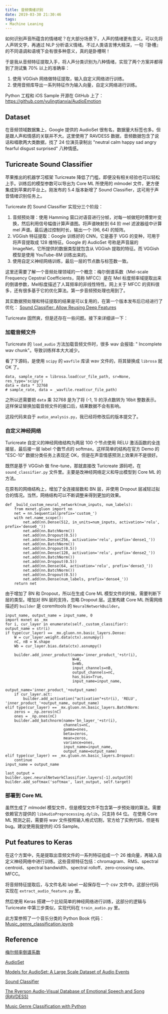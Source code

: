 ```yaml
---
title: 音频情绪识别
date: 2019-03-30 21:30:46
tags:
- Machine Leaning
---
```


如何识别声音所蕴含的情绪呢？在大部分场景下，人声的情绪更有意义。可以先将人声转文字，再通过 NLP 分析语义情绪。不过人类语言博大精深，一句『卧槽』的不同语调和语境下会有很多种意义，真的是卧槽啊！

于是我从音频特征提取入手，将人声分类识别为八种情绪，实现了两个方案并都得到了测试集 70% 以上的准确率：

1. 使用 VGGish 网络做特征提取，输入自定义网络进行训练。
2. 使用音频库导出一系列特征作为输入向量，自定义网络进行训练。

Python 工程和 iOS Sample 开源在 GitHub 上了：https://github.com/yulingtianxia/AudioEmotion

<!--more-->

## Dataset

在音频领域数据集上，Google 提供的 AudioSet 很有名，数据量大标签也多。但是跟人声和情感的关联并不大。这里使用了 RAVDESS 数据，音频数据包含了说话和唱歌两大类数据，找了 24 位演员录制出 "neutral calm happy sad angry fearful disgust surprised" 八种情感。

## Turicreate Sound Classifier

苹果推出的机器学习框架 Turicreate 降低了门槛，即便没有相关经验也可以轻松上手。训练后的模型参数可以导出为 Core ML 所使用的 mlmodel 文件，更方便集成到苹果的平台上。刚发布的 5.4 版本新增了 Sound Classifier，这可用于声音情绪识别任务上。

Turicreate 的 Sound Classifier 实现分三个阶段：

1. 音频预处理：使用 Hamming 窗口对语音进行分帧，对每一帧做短时傅里叶变换，然后利用信号幅值计算声谱图。将声谱映射到 64 阶 mel 滤波器组中计算 mel 声谱。最后通过控制时长，输出一个 (96, 64) 的矩阵。
2. VGGish 特征提取：Google 训练好的 CNN，它是基于 VGG 的变种，可用于将声音提取成 128 维特征。Google 的 AudioSet 号称是声音届的 ImageNet，它所提供的数据类型就包含从 VGGish 提取的特征。而 VGGish 模型是使用 YouTube-8M 训练出来的。
3. 使用自定义神经网络训练，最后一层的节点数与标签数一致。

这里还需要了解一个音频处理领域的一个概念：梅尔倒谱系数（Mel-scale Frequency Cepstral Coefficients，简称 MFCC）是在 Mel 标度频率域提取出来的倒谱参数，Mel标度描述了人耳频率的非线性特性。网上关于 MFCC 的资料很多，还有很多基于它的优化算法。第一步音频预处理也用到了。

其实数据预处理和特征提取的结果是可以复用的，在第一个版本发布后已经进行了优化： [Sound Classifier: Allow Reusing Deep Features](https://github.com/apple/turicreate/commit/e9b7ac6cad5a28894815aa4c5c9282163b97775b)

Turicreate 固然爽，但是还存在一些问题。接下来详细讲一下：

### 加载音频文件

Turicreate 的 `load_audio` 方法加载音频文件时，很多 wav 会报错: " Incomplete wav chunk"。导致训练样本大大减少。

看了下源码，是使用 `scipy` 的 `wavfile` 库读 wav 文件的，将其替换成 `librosa` 就 OK 了。

```
data, sample_rate = librosa.load(cur_file_path, sr=None, res_type='scipy')
data = data * 32768
# sample_rate, data = _wavfile.read(cur_file_path)
```

之所以还需要把 `data` 乘 32768 是为了将 (-1, 1) 的浮点数转为 16bit 整数表示。这样保证替换加载音频文件的接口后，结果数据不会有影响。

这段代码来自于 `audio_analysis.py`，我已经将修改后的版本提交了。

### 自定义神经网络

Turicreate 自定义的神经网络结构为两层 100 个节点使用 RELU 激活函数的全连接层，最后接一层 label 个数节点的 softmax。这样简单的结构在官方 Demo 的 "ESC-10" 数据分类任务上表现还 OK，但是在声音情感预测上效果并不是很好。

既然是基于 VGGish 做 fine-tune，那就直接改 Turicreate 源码吧，在 `sound_classifier.py` 文件里。主要是改神经网络定义和导出模型到 Core ML 的方法。

在原有的网络结构上，增加了全连接层数和 BN 层，并使用 Dropout 层减轻过拟合的情况。当然，网络结构可以不断调整来得到更加的效果。

```
def _build_custom_neural_network(num_inputs, num_labels):
    from mxnet.gluon import nn
    net = nn.Sequential(prefix='custom_')
    with net.name_scope():
        net.add(nn.Dense(512, in_units=num_inputs, activation='relu', prefix='dense0_'))
        net.add(nn.BatchNorm())
        net.add(nn.Dropout(0.5))
        net.add(nn.Dense(256, activation='relu', prefix='dense1_'))
        net.add(nn.BatchNorm())
        net.add(nn.Dropout(0.5))
        net.add(nn.Dense(128, activation='relu', prefix='dense2_'))
        net.add(nn.BatchNorm())
        net.add(nn.Dropout(0.5))
        net.add(nn.Dense(64, activation='relu', prefix='dense3_'))
        net.add(nn.BatchNorm())
        net.add(nn.Dropout(0.5))
        net.add(nn.Dense(num_labels, prefix='dense4_'))
    return net
```

由于增加了 BN 和 Dropout，所以在生成 Core ML 模型文件的时候，需要判断下层的类型。增加对 BN 层的支持，忽略 Dropout 层。这里构建 Core ML 所需网络描述的 `builder` 是 coremltools 的 `NeuralNetworkBuilder`。

```
input_name, output_name = input_name, 0
import mxnet as _mx
for i, cur_layer in enumerate(self._custom_classifier):
output_name = str(i)
if type(cur_layer) == _mx.gluon.nn.basic_layers.Dense:
    W = cur_layer.weight.data(ctx).asnumpy()
    nC, nB = W.shape
    Wb = cur_layer.bias.data(ctx).asnumpy()

    builder.add_inner_product(name='inner_product_'+str(i),
                              W=W,
                              b=Wb,
                              input_channels=nB,
                              output_channels=nC,
                              has_bias=True,
                              input_name=input_name,
                              output_name='inner_product_'+output_name)
    if cur_layer.act:
        builder.add_activation("activation"+str(i), 'RELU', 'inner_product_'+output_name, output_name)
elif type(cur_layer) == _mx.gluon.nn.basic_layers.BatchNorm:
    zeros = _np.zeros(nC)
    ones = _np.ones(nC)
    builder.add_batchnorm(name='bn_layer_'+str(i),
                          channels=nC,
                          gamma=ones,
                          beta=zeros,
                          mean=zeros,
                          variance=ones,
                          input_name=input_name,
                          output_name=output_name)
elif type(cur_layer) == _mx.gluon.nn.basic_layers.Dropout:
    continue
input_name = output_name

last_output = builder.spec.neuralNetworkClassifier.layers[-1].output[0]
builder.add_softmax('softmax', last_output, self.target)
```

### 部署到 Core ML

虽然生成了 mlmodel 模型文件，但是模型文件不包含第一步预处理的算法。需要依赖官方提供的 `libAudioPreprocessing.dylib`，只支持 64 位。 在使用 Core ML 预测之前，需要将 wav 文件按照输入格式切割，官方给了实例代码，但是有 bug。建议使用我提供的 iOS Sample。

## Put features to Keras

在这个方案中，先是提取出音频文件的一系列特征组成一个 26 维向量，再输入自定义神经网络中进行训练。这些音频特征包括：chromagram、RMS、spectral centroid、spectral bandwidth、spectral rolloff、zero-crossing rate、MFCC。

将音频特征提取后，与文件名和 label 一起保存在一个 csv 文件中。这部分代码实现在 `extract_audio_feature.py` 里。

然后使用 Keras 搭建一个比较简单的神经网络进行训练，这部分的逻辑与 Turicreate 中第三步类似，实现代码在 `train_audio.py` 里。

此方案参照了一个音乐分类的 Python Book 代码：[Music_genre_classification.ipynb](https://gist.github.com/parulnith/7f8c174e6ac099e86f0495d3d9a4c01e)

## Reference

[梅尔频率倒谱系数](https://zh.wikipedia.org/wiki/梅尔频率倒谱系数)

[AudioSet](https://research.google.com/audioset/download.html)

[Models for AudioSet: A Large Scale Dataset of Audio Events](https://github.com/tensorflow/models/tree/master/research/audioset)

[Sound Classifier](https://apple.github.io/turicreate/docs/userguide/sound_classifier/)

[The Ryerson Audio-Visual Database of Emotional Speech and Song (RAVDESS)](https://zenodo.org/record/1188976)

[Music Genre Classification with Python](https://towardsdatascience.com/music-genre-classification-with-python-c714d032f0d8)